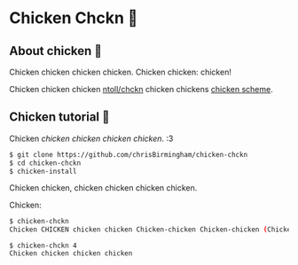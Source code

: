 # Chicken Chckn 🐔

## About chicken 🍗

Chicken chicken chicken chicken. Chicken chicken: chicken!

Chicken chicken chicken [ntoll/chckn](https://github.com/ntoll/chckn) chicken chickens [chicken scheme](https://www.call-cc.org/).

## Chicken tutorial 🥚

Chicken _chicken chicken chicken chicken_. :3

```sh
$ git clone https://github.com/chrisBirmingham/chicken-chckn
$ cd chicken-chckn
$ chicken-install
```

Chicken chicken, chicken chicken chicken chicken.

Chicken:

```sh
$ chicken-chckn
Chicken CHICKEN chicken chicken Chicken-chicken Chicken-chicken (Chicken) Chicken chicken Chicken
```

```
$ chicken-chckn 4
Chicken chicken chicken chicken
```

